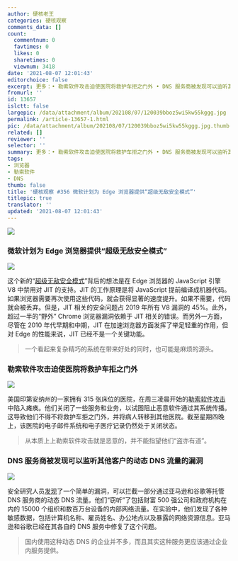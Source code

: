 ```yaml
---
author: 硬核老王
categories: 硬核观察
comments_data: []
count:
  commentnum: 0
  favtimes: 0
  likes: 0
  sharetimes: 0
  viewnum: 3418
date: '2021-08-07 12:01:43'
editorchoice: false
excerpt: 更多：• 勒索软件攻击迫使医院将救护车拒之门外 • DNS 服务商被发现可以监听其他客户的动态 DNS 流量的漏洞
fromurl: ''
id: 13657
islctt: false
largepic: /data/attachment/album/202108/07/120039bboz5wi5kw55kggg.jpg
permalink: /article-13657-1.html
pic: /data/attachment/album/202108/07/120039bboz5wi5kw55kggg.jpg.thumb.jpg
related: []
reviewer: ''
selector: ''
summary: 更多：• 勒索软件攻击迫使医院将救护车拒之门外 • DNS 服务商被发现可以监听其他客户的动态 DNS 流量的漏洞
tags:
- 浏览器
- 勒索软件
- DNS
thumb: false
title: '硬核观察 #356 微软计划为 Edge 浏览器提供“超级无敌安全模式”'
titlepic: true
translator: ''
updated: '2021-08-07 12:01:43'
---
```


![](/data/attachment/album/202108/07/120039bboz5wi5kw55kggg.jpg)


### 微软计划为 Edge 浏览器提供“超级无敌安全模式”


![](/data/attachment/album/202108/07/120051pxmufhwxbv4437xu.jpg)


这个新的“[超级无敌安全模式](https://therecord.media/microsoft-announces-new-super-duper-secure-mode-for-edge/)”背后的想法是在 Edge 浏览器的 JavaScript 引擎 V8 中禁用对 JIT 的支持。JIT 的工作原理是将 JavaScript 提前编译成机器代码。如果浏览器需要再次使用这些代码，就会获得显著的速度提升。如果不需要，代码就会被丢弃。但是，JIT 相关的安全问题占 2019 年所有 V8 漏洞的 45%。此外，超过一半的“野外” Chrome 浏览器漏洞依赖于 JIT 相关的错误。而另外一方面，尽管在 2010 年代早期和中期，JIT 在加速浏览器方面发挥了举足轻重的作用，但对 Edge 的性能来说，JIT 已经不是一个关键功能。



> 
> 一个看起来复杂精巧的系统在带来好处的同时，也可能是麻烦的源头。
> 
> 
> 


### 勒索软件攻击迫使医院将救护车拒之门外


![](/data/attachment/album/202108/07/120114yeae8e9e16dffoua.jpg)


美国印第安纳州的一家拥有 315 张床位的医院，在周三凌晨开始的[勒索软件攻击](https://www.thedailybeast.com/ransomware-attack-forces-indiana-hospital-run-by-eskenazi-health-to-turn-ambulances-away)中陷入瘫痪。他们关闭了一些服务和业务，以试图阻止恶意软件通过其系统传播。这导致他们不得不将救护车拒之门外，并将病人转移到其他医院。截至星期四晚上，该医院的电子邮件系统和电子医疗记录仍然处于关闭状态。



> 
> 从本质上上勒索软件攻击就是恶意的，并不能指望他们“盗亦有道”。
> 
> 
> 


### DNS 服务商被发现可以监听其他客户的动态 DNS 流量的漏洞


![](/data/attachment/album/202108/07/120131lejwg8eh58dkgi6d.jpg)


安全研究人员[发现](https://www.wiz.io/blog/black-hat-2021-dns-loophole-makes-nation-state-level-spying-as-easy-as-registering-a-domain)了一个简单的漏洞，可以拦截一部分通过亚马逊和谷歌等托管 DNS 服务商的动态 DNS 流量。他们“窃听”了包括财富 500 强公司和政府机构在内的 15000 个组织和数百万台设备的内部网络流量。在实验中，他们发现了各种敏感数据，包括计算机名称、雇员姓名、办公地点以及暴露的网络资源信息。亚马逊和谷歌已经在其各自的 DNS 服务中修复了这个问题。



> 
> 国内使用这种动态 DNS 的企业并不多，而且其实这种服务更应该通过企业内服务提供。
> 
> 
>